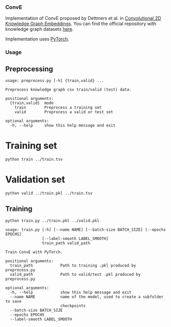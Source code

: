 ### ConvE

Implementation of ConvE proposed by Dettmers et al. in [Convolutional 2D Knowledge Graph Embeddings](https://arxiv.org/abs/1707.01476). You can find the official repository with knowledge graph datasets [here](https://github.com/TimDettmers/ConvE).

Implementation uses [PyTorch](http://pytorch.org/).

### Usage

## Preprocessing

```
usage: preprocess.py [-h] {train,valid} ...

Preprocess knowledge graph csv train/valid (test) data.

positional arguments:
  {train,valid}  mode
    train        Preprocess a training set
    valid        Preprocess a valid or test set

optional arguments:
  -h, --help     show this help message and exit
```

# Training set

```
python train ../train.tsv
```

# Validation set

```
python valid ../train.pkl ../train.tsv
```

## Training

```
python train.py ../train.pkl ../valid.pkl
```

```
usage: train.py [-h] [--name NAME] [--batch-size BATCH_SIZE] [--epochs EPOCHS]
                [--label-smooth LABEL_SMOOTH]
                train_path valid_path

Train ConvE with PyTorch.

positional arguments:
  train_path            Path to training .pkl produced by preprocess.py
  valid_path            Path to valid/test .pkl produced by preprocess.py

optional arguments:
  -h, --help            show this help message and exit
  --name NAME           name of the model, used to create a subfolder to save
                        checkpoints
  --batch-size BATCH_SIZE
  --epochs EPOCHS
  --label-smooth LABEL_SMOOTH
```

